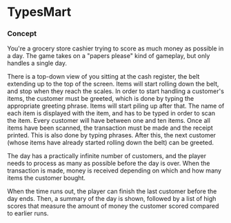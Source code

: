 # TypesMart

### Concept

You're a grocery store cashier trying to score as much money as possible in a day. The game takes on a "papers please" kind of gameplay, but only handles a single day.

There is a top-down view of you sitting at the cash register, the belt extending up to the top of the screen. Items will start rolling down the belt, and stop when they reach the scales. In order to start handling a customer's items, the customer must be greeted, which is done by typing the appropriate greeting phrase. Items will start piling up after that. The name of each item is displayed with the item, and has to be typed in order to scan the item. Every customer will have between one and ten items. Once all items have been scanned, the transaction must be made and the receipt printed. This is also done by typing phrases. After this, the next customer (whose items have already started rolling down the belt) can be greeted.

The day has a practically infinite number of customers, and the player needs to process as many as possible before the day is over. When the transaction is made, money is received depending on which and how many items the customer bought.

When the time runs out, the player can finish the last customer before the day ends. Then, a summary of the day is shown, followed by a list of high scores that measure the amount of money the customer scored compared to earlier runs.
